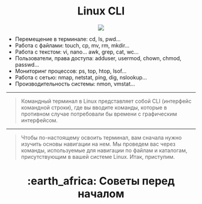 <h1 align="center">
Linux CLI
</h1>

<p align="center">
<img src="https://readme-typing-svg.herokuapp.com?color=3CBD3A&width=380&height=45&lines=Linux+Command+Line+Interface&center=true"></a>
</p>

- Перемещение в терминале: cd, ls, pwd...
- Работа с файлами: touch, cp, mv, rm, mkdir...
- Работа с текстом: vi, nano... awk, grep, cat, wc...
- Пользователи, права доступа: adduser, usermod, chown, chmod, passwd...
- Мониторинг процессов: ps, top, htop, lsof...
- Работа с сетью:  nmap, netstat, ping, dig, nslookup...
- Производительность системы: nmon, vmstat...
---
> Командный терминал в Linux представляет собой CLI (интерфейс командной строки), где вы вводите команды, которые в противном случае потребовали бы времени с графическим интерфейсом.
---
> Чтобы по-настоящему освоить терминал, вам сначала нужно изучить основы навигации на нем. Мы проведем вас через команды, используемые для навигации по файлам и каталогам, присутствующим в вашей системе Linux. Итак, приступим.

<h1 align="center">
:earth_africa:  Советы перед началом
</h1>
